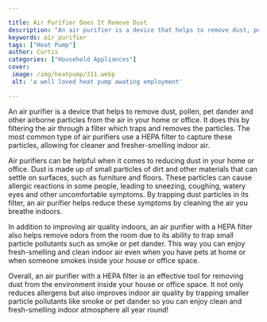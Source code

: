 ```yaml
---

title: Air Purifier Does It Remove Dust
description: "An air purifier is a device that helps to remove dust, pollen, pet dander and other airborne particles from the air in your home o...check it out to learn"
keywords: air purifier
tags: ["Heat Pump"]
author: Curtis
categories: ["Household Appliances"]
cover: 
 image: /img/heatpump/311.webp
 alt: 'a well loved heat pump awating employment'

---
```


An air purifier is a device that helps to remove dust, pollen, pet dander and other airborne particles from the air in your home or office. It does this by filtering the air through a filter which traps and removes the particles. The most common type of air purifiers use a HEPA filter to capture these particles, allowing for cleaner and fresher-smelling indoor air.

Air purifiers can be helpful when it comes to reducing dust in your home or office. Dust is made up of small particles of dirt and other materials that can settle on surfaces, such as furniture and floors. These particles can cause allergic reactions in some people, leading to sneezing, coughing, watery eyes and other uncomfortable symptoms. By trapping dust particles in its filter, an air purifier helps reduce these symptoms by cleaning the air you breathe indoors. 

In addition to improving air quality indoors, an air purifier with a HEPA filter also helps remove odors from the room due to its ability to trap small particle pollutants such as smoke or pet dander. This way you can enjoy fresh-smelling and clean indoor air even when you have pets at home or when someone smokes inside your house or office space. 

Overall, an air purifier with a HEPA filter is an effective tool for removing dust from the environment inside your house or office space. It not only reduces allergens but also improves indoor air quality by trapping smaller particle pollutants like smoke or pet dander so you can enjoy clean and fresh-smelling indoor atmosphere all year round!
